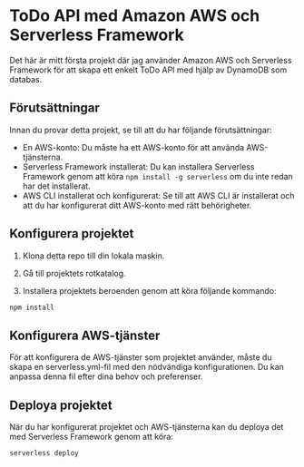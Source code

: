 # ToDo API med Amazon AWS och Serverless Framework
Det här är mitt första projekt där jag använder Amazon AWS och Serverless Framework för att skapa ett enkelt ToDo API med hjälp av DynamoDB som databas. 

## Förutsättningar

Innan du provar detta projekt, se till att du har följande förutsättningar:

- En AWS-konto: Du måste ha ett AWS-konto för att använda AWS-tjänsterna.
- Serverless Framework installerat: Du kan installera Serverless Framework genom att köra `npm install -g serverless` om du inte redan har det installerat.
- AWS CLI installerat och konfigurerat: Se till att AWS CLI är installerat och att du har konfigurerat ditt AWS-konto med rätt behörigheter.

## Konfigurera projektet

1. Klona detta repo till din lokala maskin.

2. Gå till projektets rotkatalog.

3. Installera projektets beroenden genom att köra följande kommando:

```bash
npm install

```

## Konfigurera AWS-tjänster

För att konfigurera de AWS-tjänster som projektet använder, måste du skapa en serverless.yml-fil med den nödvändiga konfigurationen. Du kan anpassa denna fil efter dina behov och preferenser.

## Deploya projektet

När du har konfigurerat projektet och AWS-tjänsterna kan du deploya det med Serverless Framework genom att köra:

```bash
serverless deploy

```
